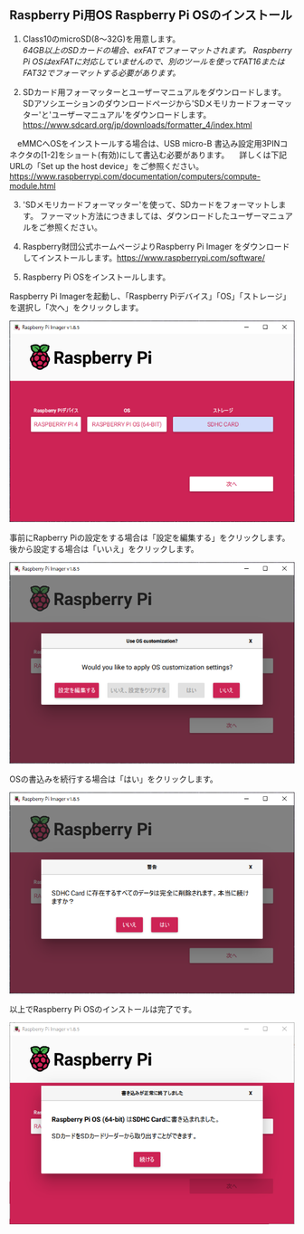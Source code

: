 ## Raspberry Pi用OS Raspberry Pi OSのインストール

1) Class10のmicroSD(8～32G)を用意します。  
*64GB以上のSDカードの場合、exFATでフォーマットされます。
Raspberry Pi OSはexFATに対応していませんので、別のツールを使ってFAT16またはFAT32でフォーマットする必要があります。*

2) SDカード用フォーマッターとユーザーマニュアルをダウンロードします。  
SDアソシエーションのダウンロードページから'SDメモリカードフォーマッター'と'ユーザーマニュアル'をダウンロードします。
https://www.sdcard.org/jp/downloads/formatter_4/index.html

　eMMCへOSをインストールする場合は、USB micro-B 書込み設定用3PINコネクタの[1-2]をショート(有効)にして書込む必要があります。
　詳しくは下記URLの「Set up the host device」をご参照ください。
　https://www.raspberrypi.com/documentation/computers/compute-module.html

3) 'SDメモリカードフォーマッター'を使って、SDカードをフォーマットします。
ファーマット方法につきましては、ダウンロードしたユーザーマニュアルをご参照ください。

4) Raspberry財団公式ホームページよりRaspberry Pi Imager をダウンロードしてインストールします。https://www.raspberrypi.com/software/

5) Raspberry Pi OSをインストールします。
  

Raspberry Pi Imagerを起動し、「Raspberry Piデバイス」「OS」「ストレージ」を選択し「次へ」をクリックします。  

![RasPiInstall 01](/Image/RasPiImager_pic/RasPiInstall_01.png)  

事前にRapberry Piの設定をする場合は「設定を編集する」をクリックします。後から設定する場合は「いいえ」をクリックします。

![RasPiInstall 02](/Image/RasPiImager_pic/RasPiInstall_02.png)  

OSの書込みを続行する場合は「はい」をクリックします。  

![RasPiInstall 03](/Image/RasPiImager_pic/RasPiInstall_03.png)  

以上でRaspberry Pi OSのインストールは完了です。  

![RasPiInstall 04](/Image/RasPiImager_pic/RasPiInstall_04.png)
